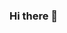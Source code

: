 ### Hi there 👋

<!--
<p>
  <samp>
    <a href="https://zyjared.com">site</a>
    ·
    <a href="https://github.com/zyjared/zyjared/tree/main/docs/bookmarks.md">bookmarks</a>
  </samp>
</p>
-->

<!--
Here are some ideas to get you started:

- 🔭 I’m currently working on ...
- 🌱 I’m currently learning ...
- 👯 I’m looking to collaborate on ...
- 🤔 I’m looking for help with ...
- 💬 Ask me about ...
- 📫 How to reach me: ...
- 😄 Pronouns: ...
- ⚡ Fun fact: ...
-->
